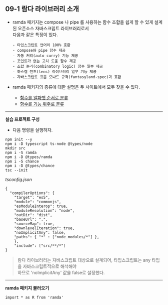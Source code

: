 ## 09-1 람다 라이브러리 소개

- ramda 패키지는 compose 나 pipe 를 사용하는 함수 조합을 쉽게 할 수 있게 설계된 오픈소스 자바스크립트 라이브러리로서   
  다음과 같은 특징이 있다.
  
      - 타입스크립트 언어와 100% 호환  
      - compose와 pipe 함수 제공  
      - 자동 커리(auto curry) 기능 제공  
      - 포인트가 없는 고차 도움 함수 제공  
      - 조합 논리(combinatory logic) 함수 일부 제공  
      - 하스켈 렌즈(lens) 라이브러리 일부 기능 제공
      - 자바스크립트 표준 모나드 규격(fantasyland-spec)과 호환
      
- ramda 패키지의 종류에 대한 설명은 두 사이트에서 모두 찾을 수 있다.

     - [함수를 알파벳 순서로 분류](https://ramdajs.com/docs/)  
     - [함수를 기능 위주로 분류](https://decdocs.io/ramda/)
     

***


__실습 프로젝트 구성__

- 다음 명령을 실행하자.

```
npm init --y
npm i -D typescript ts-node @types/node
mkdir src
npm i -S ramda
npm i -D @types/ramda
npm i -S chance
npm i -D @types/chance
tsc --init
```

_tsconfig.json_

```
{
  "compilerOptions": {
    "target": "es5",                          
    "module": "commonjs",                     
    "esModuleInterop": true,                  
    "moduleResolution": "node",
    "outDir": "dist",
    "baseUrl": ".",
    "sourceMap": true,
    "downlevelIteration": true,
    "noImplicitAny": false,
    "paths": { "*" : ["node_modules/*"] },
    },
    "include": ["src/**/*"]
}
```
> 람다 라이브러리는 자바스크립트 대상으로 설계되어, 타입스크립트는 any 타입을 자바스크립트적으로 해석해야   
  하므로 'noImplicitAny' 값을 false로 설정했다.
  

***


__ramda 패키지 불러오기__

``` 
import * as R from 'ramda'
```
